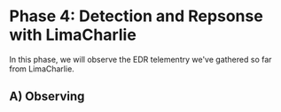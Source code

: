 # Phase 4: Detection and Repsonse with LimaCharlie

In this phase, we will observe the EDR telementry we've gathered so far from LimaCharlie.

## A) Observing

